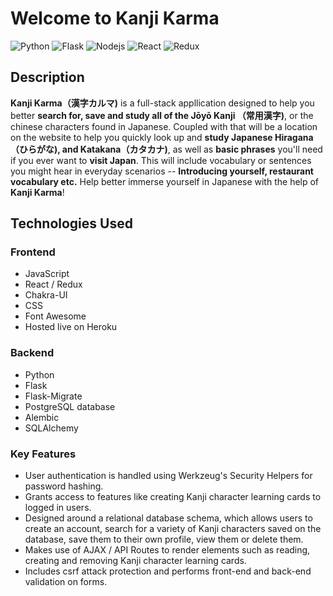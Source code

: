 # Welcome to Kanji Karma
![Python](https://img.shields.io/badge/Python-3776AB?style=for-the-badge&logo=python&logoColor=white) ![Flask](https://img.shields.io/badge/Flask-000000?style=for-the-badge&logo=flask&logoColor=white) ![Nodejs](https://img.shields.io/badge/Node.js-43853D?style=for-the-badge&logo=node.js&logoColor=white) ![React](https://img.shields.io/badge/React-20232A?style=for-the-badge&logo=react&logoColor=61DAFB) ![Redux](https://img.shields.io/badge/Redux-593D88?style=for-the-badge&logo=redux&logoColor=white)

## Description
**Kanji Karma（漢字カルマ)** is a full-stack appllication designed to help you better **search for, save and study all of the Jōyō Kanji （常用漢字)**, or the chinese characters found in Japanese. Coupled with that will be a location on the website to help you quickly look up and **study Japanese Hiragana（ひらがな), and Katakana（カタカナ)**, as well as **basic phrases** you'll need if you ever want to **visit Japan**. This will include vocabulary or sentences you might hear in everyday scenarios -- **Introducing yourself, restaurant vocabulary etc.** Help better immerse yourself in Japanese with the help of **Kanji Karma**! 

## Technologies Used
### Frontend
* JavaScript
* React / Redux
* Chakra-UI
* CSS
* Font Awesome
* Hosted live on Heroku
### Backend
* Python
* Flask
* Flask-Migrate
* PostgreSQL database
* Alembic
* SQLAlchemy

### Key Features
* User authentication is handled using Werkzeug's Security Helpers for password hashing.
* Grants access to features like creating Kanji character learning cards to logged in users.
* Designed around a relational database schema, which allows users to create an account, search for a variety of Kanji characters saved on the database, save them to their own profile, view them or delete them.
* Makes use of AJAX / API Routes to render elements such as reading, creating and removing Kanji character learning cards.
* Includes csrf attack protection and performs front-end and back-end validation on forms.
